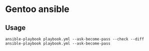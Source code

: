# Gentoo ansible

## Usage

``` shell
ansible-playbook playbook.yml --ask-become-pass --check --diff
ansible-playbook playbook.yml --ask-become-pass
```
